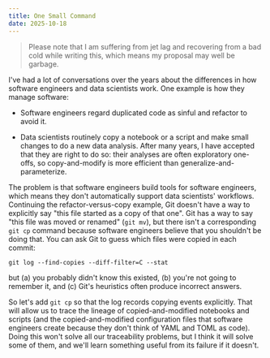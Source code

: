 ```yaml
---
title: One Small Command
date: 2025-10-18
---
```


> Please note that I am suffering from jet lag and recovering from a bad cold while writing this,
> which means my proposal may well be garbage.

I've had a lot of conversations over the years about
the differences in how software engineers and data scientists work.
One example is how they manage software:

-   Software engineers regard duplicated code as sinful and refactor to avoid it.

-   Data scientists routinely copy a notebook or a script and make small changes to do a new data analysis.
    After many years,
    I have accepted that they are right to do so:
    their analyses are often exploratory one-offs,
    so copy-and-modify is more efficient than generalize-and-parameterize.

The problem is that software engineers build tools for software engineers,
which means they don't automatically support data scientists' workflows.
Continuing the refactor-versus-copy example,
Git doesn't have a way to explicitly say "this file started as a copy of that one".
Git has a way to say "this file was moved or renamed" (`git mv`),
but there isn't a corresponding `git cp` command
because software engineers believe that you shouldn't be doing that.
You can ask Git to guess which files were copied in each commit:

```
git log --find-copies --diff-filter=C --stat
```

but (a) you probably didn't know this existed,
(b) you're not going to remember it,
and (c) Git's heuristics often produce incorrect answers.

So let's add `git cp` so that the log records copying events explicitly.
That will allow us to trace the lineage of copied-and-modified notebooks and scripts
(and the copied-and-modified configuration files that software engineers create
because they don't think of YAML and TOML as code).
Doing this won't solve all our traceability problems,
but I think it will solve some of them,
and we'll learn something useful from its failure if it doesn't.

